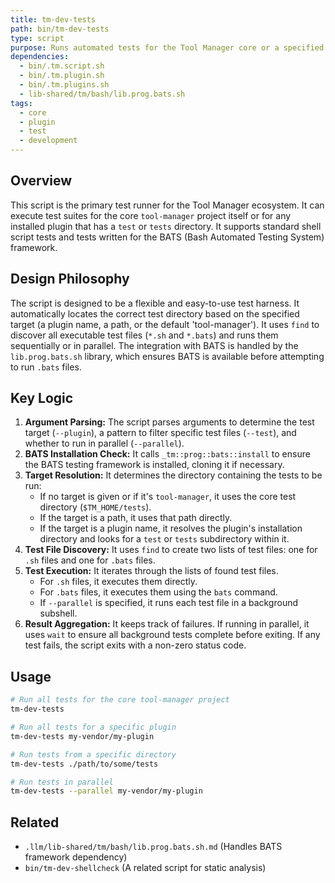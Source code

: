 ```yaml
---
title: tm-dev-tests
path: bin/tm-dev-tests
type: script
purpose: Runs automated tests for the Tool Manager core or a specified plugin.
dependencies:
  - bin/.tm.script.sh
  - bin/.tm.plugin.sh
  - bin/.tm.plugins.sh
  - lib-shared/tm/bash/lib.prog.bats.sh
tags:
  - core
  - plugin
  - test
  - development
---
```


## Overview
This script is the primary test runner for the Tool Manager ecosystem. It can execute test suites for the core `tool-manager` project itself or for any installed plugin that has a `test` or `tests` directory. It supports standard shell script tests and tests written for the BATS (Bash Automated Testing System) framework.

## Design Philosophy
The script is designed to be a flexible and easy-to-use test harness. It automatically locates the correct test directory based on the specified target (a plugin name, a path, or the default 'tool-manager'). It uses `find` to discover all executable test files (`*.sh` and `*.bats`) and runs them sequentially or in parallel. The integration with BATS is handled by the `lib.prog.bats.sh` library, which ensures BATS is available before attempting to run `.bats` files.

## Key Logic
1.  **Argument Parsing:** The script parses arguments to determine the test target (`--plugin`), a pattern to filter specific test files (`--test`), and whether to run in parallel (`--parallel`).
2.  **BATS Installation Check:** It calls `_tm::prog::bats::install` to ensure the BATS testing framework is installed, cloning it if necessary.
3.  **Target Resolution:** It determines the directory containing the tests to be run:
    *   If no target is given or if it's `tool-manager`, it uses the core test directory (`$TM_HOME/tests`).
    *   If the target is a path, it uses that path directly.
    *   If the target is a plugin name, it resolves the plugin's installation directory and looks for a `test` or `tests` subdirectory within it.
4.  **Test File Discovery:** It uses `find` to create two lists of test files: one for `.sh` files and one for `.bats` files.
5.  **Test Execution:** It iterates through the lists of found test files.
    *   For `.sh` files, it executes them directly.
    *   For `.bats` files, it executes them using the `bats` command.
    *   If `--parallel` is specified, it runs each test file in a background subshell.
6.  **Result Aggregation:** It keeps track of failures. If running in parallel, it uses `wait` to ensure all background tests complete before exiting. If any test fails, the script exits with a non-zero status code.

## Usage
```bash
# Run all tests for the core tool-manager project
tm-dev-tests

# Run all tests for a specific plugin
tm-dev-tests my-vendor/my-plugin

# Run tests from a specific directory
tm-dev-tests ./path/to/some/tests

# Run tests in parallel
tm-dev-tests --parallel my-vendor/my-plugin
```

## Related
- `.llm/lib-shared/tm/bash/lib.prog.bats.sh.md` (Handles BATS framework dependency)
- `bin/tm-dev-shellcheck` (A related script for static analysis)